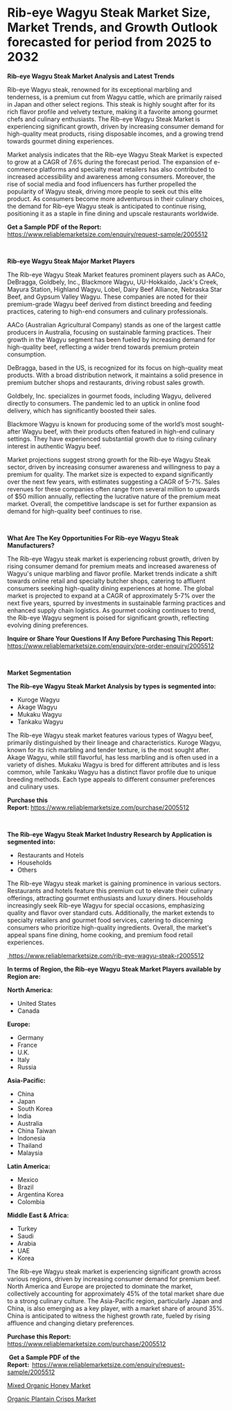 <p><h1>Rib-eye Wagyu Steak Market Size, Market Trends, and Growth Outlook forecasted for period from 2025 to 2032</h1></p><p><strong>Rib-eye Wagyu Steak Market Analysis and Latest Trends</strong></p>
<p><p>Rib-eye Wagyu steak, renowned for its exceptional marbling and tenderness, is a premium cut from Wagyu cattle, which are primarily raised in Japan and other select regions. This steak is highly sought after for its rich flavor profile and velvety texture, making it a favorite among gourmet chefs and culinary enthusiasts. The Rib-eye Wagyu Steak Market is experiencing significant growth, driven by increasing consumer demand for high-quality meat products, rising disposable incomes, and a growing trend towards gourmet dining experiences. </p><p>Market analysis indicates that the Rib-eye Wagyu Steak Market is expected to grow at a CAGR of 7.6% during the forecast period. The expansion of e-commerce platforms and specialty meat retailers has also contributed to increased accessibility and awareness among consumers. Moreover, the rise of social media and food influencers has further propelled the popularity of Wagyu steak, driving more people to seek out this elite product. As consumers become more adventurous in their culinary choices, the demand for Rib-eye Wagyu steak is anticipated to continue rising, positioning it as a staple in fine dining and upscale restaurants worldwide.</p></p>
<p><strong>Get a Sample PDF of the Report:&nbsp;</strong> <a href="https://www.reliablemarketsize.com/enquiry/request-sample/2005512?utm_campaign=1840&utm_medium=2&utm_source=Github&utm_content=ia&utm_term=08042025&utm_id=rib-eye-wagyu-steak">https://www.reliablemarketsize.com/enquiry/request-sample/2005512</a></p>
<p>&nbsp;</p>
<p><strong>Rib-eye Wagyu Steak Major Market Players</strong></p>
<p><p>The Rib-eye Wagyu Steak Market features prominent players such as AACo, DeBragga, Goldbely, Inc., Blackmore Wagyu, UU-Hokkaido, Jack's Creek, Mayura Station, Highland Wagyu, Lobel, Dairy Beef Alliance, Nebraska Star Beef, and Gypsum Valley Wagyu. These companies are noted for their premium-grade Wagyu beef derived from distinct breeding and feeding practices, catering to high-end consumers and culinary professionals.</p><p>AACo (Australian Agricultural Company) stands as one of the largest cattle producers in Australia, focusing on sustainable farming practices. Their growth in the Wagyu segment has been fueled by increasing demand for high-quality beef, reflecting a wider trend towards premium protein consumption.</p><p>DeBragga, based in the US, is recognized for its focus on high-quality meat products. With a broad distribution network, it maintains a solid presence in premium butcher shops and restaurants, driving robust sales growth.</p><p>Goldbely, Inc. specializes in gourmet foods, including Wagyu, delivered directly to consumers. The pandemic led to an uptick in online food delivery, which has significantly boosted their sales.</p><p>Blackmore Wagyu is known for producing some of the world’s most sought-after Wagyu beef, with their products often featured in high-end culinary settings. They have experienced substantial growth due to rising culinary interest in authentic Wagyu beef.</p><p>Market projections suggest strong growth for the Rib-eye Wagyu Steak sector, driven by increasing consumer awareness and willingness to pay a premium for quality. The market size is expected to expand significantly over the next few years, with estimates suggesting a CAGR of 5-7%. Sales revenues for these companies often range from several million to upwards of $50 million annually, reflecting the lucrative nature of the premium meat market. Overall, the competitive landscape is set for further expansion as demand for high-quality beef continues to rise.</p></p>
<p>&nbsp;</p>
<p><strong>What Are The Key Opportunities For Rib-eye Wagyu Steak Manufacturers?</strong></p>
<p><p>The Rib-eye Wagyu steak market is experiencing robust growth, driven by rising consumer demand for premium meats and increased awareness of Wagyu's unique marbling and flavor profile. Market trends indicate a shift towards online retail and specialty butcher shops, catering to affluent consumers seeking high-quality dining experiences at home. The global market is projected to expand at a CAGR of approximately 5-7% over the next five years, spurred by investments in sustainable farming practices and enhanced supply chain logistics. As gourmet cooking continues to trend, the Rib-eye Wagyu segment is poised for significant growth, reflecting evolving dining preferences.</p></p>
<p><strong>Inquire or Share Your Questions If Any Before Purchasing This Report:</strong> <a href="https://www.reliablemarketsize.com/enquiry/pre-order-enquiry/2005512?utm_campaign=1840&utm_medium=2&utm_source=Github&utm_content=ia&utm_term=08042025&utm_id=rib-eye-wagyu-steak">https://www.reliablemarketsize.com/enquiry/pre-order-enquiry/2005512</a></p>
<p>&nbsp;</p>
<p><strong>Market Segmentation</strong></p>
<p><strong>The Rib-eye Wagyu Steak Market Analysis by types is segmented into:</strong></p>
<p><ul><li>Kuroge Wagyu</li><li>Akage Wagyu</li><li>Mukaku Wagyu</li><li>Tankaku Wagyu</li></ul></p>
<p><p>The Rib-eye Wagyu steak market features various types of Wagyu beef, primarily distinguished by their lineage and characteristics. Kuroge Wagyu, known for its rich marbling and tender texture, is the most sought after. Akage Wagyu, while still flavorful, has less marbling and is often used in a variety of dishes. Mukaku Wagyu is bred for different attributes and is less common, while Tankaku Wagyu has a distinct flavor profile due to unique breeding methods. Each type appeals to different consumer preferences and culinary uses.</p></p>
<p><strong>Purchase this Report:&nbsp;</strong><a href="https://www.reliablemarketsize.com/purchase/2005512?utm_campaign=1840&utm_medium=2&utm_source=Github&utm_content=ia&utm_term=08042025&utm_id=rib-eye-wagyu-steak">https://www.reliablemarketsize.com/purchase/2005512</a></p>
<p>&nbsp;</p>
<p><strong>The Rib-eye Wagyu Steak Market Industry Research by Application is segmented into:</strong></p>
<p><ul><li>Restaurants and Hotels</li><li>Households</li><li>Others</li></ul></p>
<p><p>The Rib-eye Wagyu steak market is gaining prominence in various sectors. Restaurants and hotels feature this premium cut to elevate their culinary offerings, attracting gourmet enthusiasts and luxury diners. Households increasingly seek Rib-eye Wagyu for special occasions, emphasizing quality and flavor over standard cuts. Additionally, the market extends to specialty retailers and gourmet food services, catering to discerning consumers who prioritize high-quality ingredients. Overall, the market's appeal spans fine dining, home cooking, and premium food retail experiences.</p></p>
<p><a href="https://www.reliablemarketsize.com/rib-eye-wagyu-steak-r2005512?utm_campaign=1840&utm_medium=2&utm_source=Github&utm_content=ia&utm_term=08042025&utm_id=rib-eye-wagyu-steak">&nbsp;https://www.reliablemarketsize.com/rib-eye-wagyu-steak-r2005512</a></p>
<p><strong>In terms of Region, the Rib-eye Wagyu Steak Market Players available by Region are:</strong></p>
<p>
    <p> <strong> North America: </strong>
        <ul>
            <li>United States</li>
            <li>Canada</li>
        </ul>
        </p> 
    <p> <strong> Europe: </strong>
        <ul>
            <li>Germany</li>
            <li>France</li>
            <li>U.K.</li>
            <li>Italy</li>
            <li>Russia</li>
        </ul>
        </p> 
    <p> <strong> Asia-Pacific: </strong>
        <ul>
            <li>China</li>
            <li>Japan</li>
            <li>South Korea</li>
            <li>India</li>
            <li>Australia</li>
            <li>China Taiwan</li>
            <li>Indonesia</li>
            <li>Thailand</li>
            <li>Malaysia</li>
        </ul>
        </p> 
    <p> <strong> Latin America: </strong>
        <ul>
            <li>Mexico</li>
            <li>Brazil</li>
            <li>Argentina Korea</li>
            <li>Colombia</li>
        </ul>
        </p> 
    <p> <strong> Middle East & Africa: </strong>
        <ul>
            <li>Turkey</li>
            <li>Saudi</li>
            <li>Arabia</li>
            <li>UAE</li>
            <li>Korea</li>
        </ul>
    </p>
    </p>
<p><p>The Rib-eye Wagyu steak market is experiencing significant growth across various regions, driven by increasing consumer demand for premium beef. North America and Europe are projected to dominate the market, collectively accounting for approximately 45% of the total market share due to a strong culinary culture. The Asia-Pacific region, particularly Japan and China, is also emerging as a key player, with a market share of around 35%. China is anticipated to witness the highest growth rate, fueled by rising affluence and changing dietary preferences.</p></p>
<p><strong>Purchase this Report: </strong><a href="https://www.reliablemarketsize.com/purchase/2005512?utm_campaign=1840&utm_medium=2&utm_source=Github&utm_content=ia&utm_term=08042025&utm_id=rib-eye-wagyu-steak">https://www.reliablemarketsize.com/purchase/2005512</a></p>
<p>&nbsp;<strong>Get a Sample PDF of the Report:&nbsp;&nbsp;</strong><a href="https://www.reliablemarketsize.com/enquiry/request-sample/2005512?utm_campaign=1840&utm_medium=2&utm_source=Github&utm_content=ia&utm_term=08042025&utm_id=rib-eye-wagyu-steak">https://www.reliablemarketsize.com/enquiry/request-sample/2005512</a></p>
<p><strong></strong></p>
<p><p><a href="https://github.com/guzmabugbyf1/Market-Research-Report-List-1/blob/main/mixed-organic-honey-market.md?utm_campaign=1840&utm_medium=2&utm_source=Github&utm_content=ia&utm_term=08042025&utm_id=rib-eye-wagyu-steak">Mixed Organic Honey Market</a></p><p><a href="https://github.com/gallatannyv6/Market-Research-Report-List-1/blob/main/organic-plantain-crisps-market.md?utm_campaign=1840&utm_medium=2&utm_source=Github&utm_content=ia&utm_term=08042025&utm_id=rib-eye-wagyu-steak">Organic Plantain Crisps Market</a></p></p>
